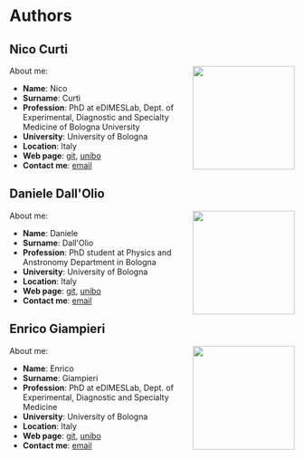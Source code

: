 # Authors

## Nico Curti

<img align="right" width="180" height="183" src="https://avatars0.githubusercontent.com/u/24650975?s=400&v=4"> About me:
- **Name**: Nico
- **Surname**: Curti
- **Profession**: PhD at eDIMESLab, Dept. of Experimental, Diagnostic and Specialty Medicine of Bologna University
- **University**: University of Bologna
- **Location**: Italy
- **Web page**: [git](https://github.com/Nico-Curti), [unibo](https://www.unibo.it/sitoweb/nico.curti2)
- **Contact me**: [email](mailto:nico.curti2@unibo.it)

## Daniele Dall'Olio

<img align="right" width="180" height="183" src="https://avatars3.githubusercontent.com/u/23407684?s=400&v=4"> About me:
- **Name**: Daniele
- **Surname**: Dall'Olio
- **Profession**: PhD student at Physics and Anstronomy Department in Bologna
- **University**: University of Bologna
- **Location**: Italy
- **Web page**: [git](https://github.com/DanieleDallOlio), [unibo](https://www.unibo.it/sitoweb/daniele.dallolio)
- **Contact me**: [email](mailto:daniele.dallolio@studio.unibo.it)

## Enrico Giampieri

<img align="right" width="180" height="183" src="https://avatars2.githubusercontent.com/u/1419337?s=400&v=4"> About me:
- **Name**: Enrico
- **Surname**: Giampieri
- **Profession**: PhD at eDIMESLab, Dept. of Experimental, Diagnostic and Specialty Medicine
- **University**: University of Bologna
- **Location**: Italy
- **Web page**: [git](https://github.com/EnricoGiampieri), [unibo](https://www.unibo.it/sitoweb/enrico.giampieri)
- **Contact me**: [email](mailto:enrico.giampieri@unibo.it)
